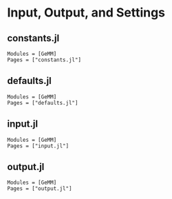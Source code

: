 # Input, Output, and Settings

## constants.jl

```@autodocs
Modules = [GeMM]
Pages = ["constants.jl"]
```

## defaults.jl

```@autodocs
Modules = [GeMM]
Pages = ["defaults.jl"]
```

## input.jl

```@autodocs
Modules = [GeMM]
Pages = ["input.jl"]
```

## output.jl

```@autodocs
Modules = [GeMM]
Pages = ["output.jl"]
```
